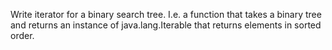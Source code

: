 Write iterator for a binary search tree.
I.e. a function that takes a binary tree and returns an instance of java.lang.Iterable that returns elements in sorted order.

